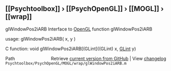 ## [[Psychtoolbox]] &#8250; [[PsychOpenGL]] &#8250; [[MOGL]] &#8250; [[wrap]]

glWindowPos2iARB  Interface to [OpenGL](OpenGL) function glWindowPos2iARB  
  
usage:  glWindowPos2iARB( x, y )  
  
C function:  void glWindowPos2iARB[(GLint]((GLint) x, [GLint](GLint) y)  




<div class="code_header" style="text-align:right;">
  <span style="float:left;">Path&nbsp;&nbsp;</span> <span class="counter">Retrieve <a href=
  "https://raw.github.com/Psychtoolbox-3/Psychtoolbox-3/beta/Psychtoolbox/PsychOpenGL/MOGL/wrap/glWindowPos2iARB.m">current version from GitHub</a> | View <a href=
  "https://github.com/Psychtoolbox-3/Psychtoolbox-3/commits/beta/Psychtoolbox/PsychOpenGL/MOGL/wrap/glWindowPos2iARB.m">changelog</a></span>
</div>
<div class="code">
  <code>Psychtoolbox/PsychOpenGL/MOGL/wrap/glWindowPos2iARB.m</code>
</div>


